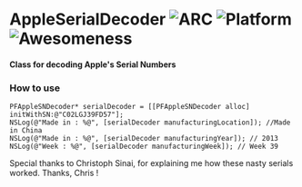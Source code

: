 # AppleSerialDecoder ![ARC](https://img.shields.io/badge/ARC-Ready-lightgrey.svg) ![Platform](https://img.shields.io/badge/Platform-iOS/OSX-blue.svg) ![Awesomeness](https://img.shields.io/badge/Awesomeness-100%25-ff69b4.svg)
#### Class for decoding Apple's Serial Numbers

### How to use
```
PFAppleSNDecoder* serialDecoder = [[PFAppleSNDecoder alloc] initWithSN:@"C02LGJ39FD57"];
NSLog(@"Made in : %@", [serialDecoder manufacturingLocation]); //Made in China
NSLog(@"Made in : %@", [serialDecoder manufacturingYear]); // 2013
NSLog(@"Week : %@", [serialDecoder manufacturingWeek]); // Week 39
```

Special thanks to Christoph Sinai, for explaining me how these nasty serials worked. Thanks, Chris !
